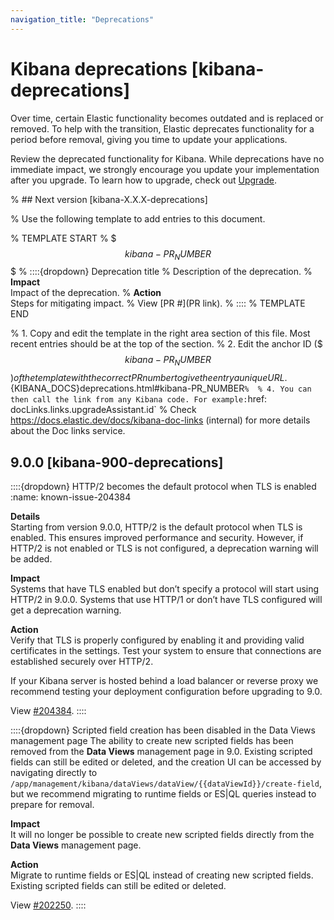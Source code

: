 ```yaml
---
navigation_title: "Deprecations"
---
```


# Kibana deprecations [kibana-deprecations]
Over time, certain Elastic functionality becomes outdated and is replaced or removed. To help with the transition, Elastic deprecates functionality for a period before removal, giving you time to update your applications.

Review the deprecated functionality for Kibana. While deprecations have no immediate impact, we strongly encourage you update your implementation after you upgrade. To learn how to upgrade, check out [Upgrade](docs-content://deploy-manage/upgrade.md).

% ## Next version [kibana-X.X.X-deprecations]

% Use the following template to add entries to this document.

% TEMPLATE START
% $$$kibana-PR_NUMBER$$$
% ::::{dropdown} Deprecation title
% Description of the deprecation.
% **Impact**<br> Impact of the deprecation.
% **Action**<br> Steps for mitigating impact.
% View [PR #](PR link).
% ::::
% TEMPLATE END

% 1. Copy and edit the template in the right area section of this file. Most recent entries should be at the top of the section. 
% 2. Edit the anchor ID ($$$kibana-PR_NUMBER$$$) of the template with the correct PR number to give the entry a unique URL. 
% 3. Don't hardcode the link to the new entry. Instead, make it available through the doc link service files:
%   - {kib-repo}blob/{branch}/src/platform/packages/shared/kbn-doc-links/src/get_doc_links.ts
%   - {kib-repo}blob/{branch}/src/platform/packages/shared/kbn-doc-links/src/types.ts
% 
% The entry in the main links file should look like this:
% 
% id: `${KIBANA_DOCS}deprecations.html#kibana-PR_NUMBER`
% 
% 4. You can then call the link from any Kibana code. For example: `href: docLinks.links.upgradeAssistant.id`
% Check https://docs.elastic.dev/docs/kibana-doc-links (internal) for more details about the Doc links service.

## 9.0.0 [kibana-900-deprecations]

::::{dropdown} HTTP/2 becomes the default protocol when TLS is enabled
:name: known-issue-204384

**Details**<br> Starting from version 9.0.0, HTTP/2 is the default protocol when TLS is enabled. This ensures improved performance and security. However, if HTTP/2 is not enabled or TLS is not configured, a deprecation warning will be added.

**Impact**<br> Systems that have TLS enabled but don’t specify a protocol will start using HTTP/2 in 9.0.0. Systems that use HTTP/1 or don’t have TLS configured will get a deprecation warning.

**Action**<br> Verify that TLS is properly configured by enabling it and providing valid certificates in the settings. Test your system to ensure that connections are established securely over HTTP/2.

If your Kibana server is hosted behind a load balancer or reverse proxy we recommend testing your deployment configuration before upgrading to 9.0.

View [#204384](https://github.com/elastic/kibana/pull/204384).
::::

::::{dropdown} Scripted field creation has been disabled in the Data Views management page
The ability to create new scripted fields has been removed from the **Data Views** management page in 9.0. Existing scripted fields can still be edited or deleted, and the creation UI can be accessed by navigating directly to `/app/management/kibana/dataViews/dataView/{{dataViewId}}/create-field`, but we recommend migrating to runtime fields or ES|QL queries instead to prepare for removal.

**Impact**<br> It will no longer be possible to create new scripted fields directly from the **Data Views** management page.

**Action**<br> Migrate to runtime fields or ES|QL instead of creating new scripted fields. Existing scripted fields can still be edited or deleted.

View [#202250](https://github.com/elastic/kibana/pull/202250).
::::